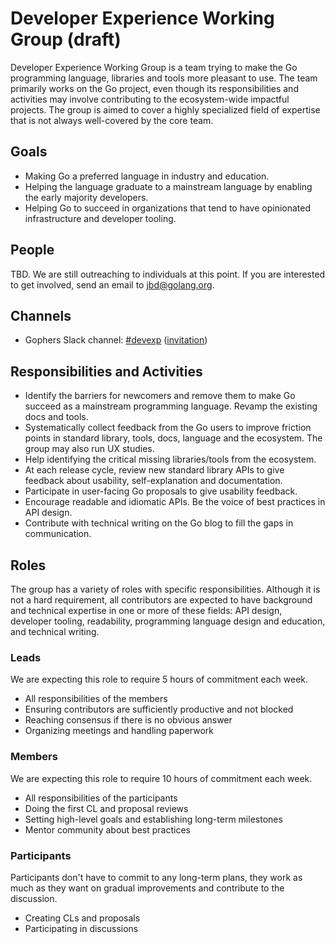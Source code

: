 # Developer Experience Working Group (draft)

Developer Experience Working Group is a team trying to make the Go programming language, libraries and tools more pleasant to use. The team primarily works on the Go project, even though its responsibilities and activities may involve contributing to the ecosystem-wide impactful projects. The group is aimed to cover a highly specialized field of expertise that is not always well-covered by the core team.

## Goals

* Making Go a preferred language in industry and education.
* Helping the language graduate to a mainstream language by enabling the early majority developers.
* Helping Go to succeed in organizations that tend to have opinionated infrastructure and developer tooling.

## People

TBD. We are still outreaching to individuals at this point. If you are interested to get involved, send an email to jbd@golang.org. 

## Channels
* Gophers Slack channel: [#devexp](https://gophers.slack.com/archives/devexp) ([invitation](https://invite.slack.golangbridge.org/))

## Responsibilities and Activities
* Identify the barriers for newcomers and remove them to make Go succeed as a mainstream programming language.
Revamp the existing docs and tools.
* Systematically collect feedback from the Go users to improve friction points in standard library, tools, docs, language and the ecosystem. The group may also run UX studies.
* Help identifying the critical missing libraries/tools from the ecosystem.
* At each release cycle, review new standard library APIs to give feedback about usability, self-explanation and documentation.
* Participate in user-facing Go proposals to give usability feedback.
* Encourage readable and idiomatic APIs. Be the voice of best practices in API design.
* Contribute with technical writing on the Go blog to fill the gaps in communication.

## Roles

The group has a variety of roles with specific responsibilities. Although it is not a hard requirement, all contributors are expected to have background and technical expertise in one or more of these fields: API design, developer tooling, readability, programming language design and education, and technical writing.

### Leads
We are expecting this role to require 5 hours of commitment each week.
* All responsibilities of the members
* Ensuring contributors are sufficiently productive and not blocked
* Reaching consensus if there is no obvious answer
* Organizing meetings and handling paperwork

### Members
We are expecting this role to require 10 hours of commitment each week.
* All responsibilities of the participants
* Doing the first CL and proposal reviews
* Setting high-level goals and establishing long-term milestones
* Mentor community about best practices

### Participants
Participants don't have to commit to any long-term plans, they work as much as they want on gradual improvements and contribute to the discussion.
* Creating CLs and proposals
* Participating in discussions

